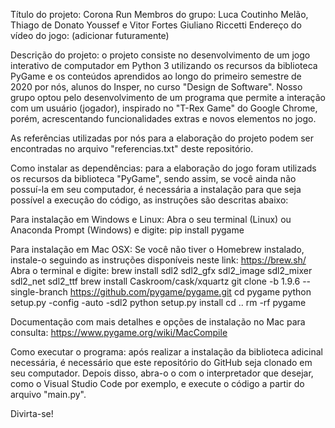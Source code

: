 Título do projeto: Corona Run
Membros do grupo: Luca Coutinho Melão, Thiago de Donato Youssef e Vitor Fortes Giuliano Riccetti
Endereço do vídeo do jogo: (adicionar futuramente)

Descrição do projeto: o projeto consiste no desenvolvimento de um jogo interativo de computador em Python 3 utilizando os recursos da biblioteca PyGame e os conteúdos aprendidos ao longo do primeiro semestre de 2020 por nós, alunos do Insper, no curso "Design de Software". Nosso grupo optou pelo desenvolvimento de um programa que permite a interação com um usuário (jogador), inspirado no "T-Rex Game" do Google Chrome, porém, acrescentando funcionalidades extras e novos elementos no jogo. 

As referências utilizadas por nós para a elaboração do projeto podem ser encontradas no arquivo "referencias.txt" deste repositório.

Como instalar as dependências: para a elaboração do jogo foram utilizads os recursos da biblioteca "PyGame", sendo assim, se você ainda não possuí-la em seu computador, é necessária a instalação para que seja possível a execução do código, as instruções são descritas abaixo:

Para instalação em Windows e Linux:
Abra o seu terminal (Linux) ou Anaconda Prompt (Windows) e digite:
pip install pygame

Para instalação em Mac OSX:
Se você não tiver o Homebrew instalado, instale-o seguindo as instruções disponíveis neste link: https://brew.sh/
Abra o terminal e digite:
brew install sdl2 sdl2_gfx sdl2_image sdl2_mixer sdl2_net sdl2_ttf
brew install Caskroom/cask/xquartz
git clone -b 1.9.6 --single-branch https://github.com/pygame/pygame.git
cd pygame
python setup.py -config -auto -sdl2
python setup.py install
cd ..
rm -rf pygame

Documentação com mais detalhes e opções de instalação no Mac para consulta: https://www.pygame.org/wiki/MacCompile

Como executar o programa: após realizar a instalação da biblioteca adicinal necessária, é necessário que este repositório do GitHub seja clonado em seu computador. Depois disso, abra-o o com o interpretador que desejar, como o Visual Studio Code por exemplo, e execute o código a partir do arquivo "main.py".

Divirta-se!